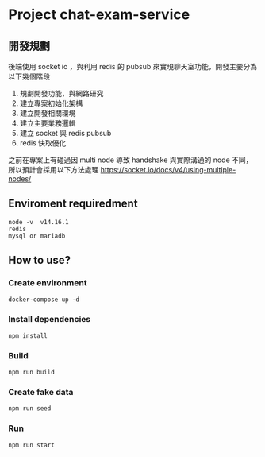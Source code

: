 # Project chat-exam-service

## 開發規劃

後端使用 socket io ，與利用 redis 的 pubsub 來實現聊天室功能，開發主要分為以下幾個階段

1. 規劃開發功能，與網路研究
2. 建立專案初始化架構
3. 建立開發相關環境
4. 建立主要業務邏輯
5. 建立 socket 與 redis pubsub
6. redis 快取優化

之前在專案上有碰過因 multi node 導致 handshake 與實際溝通的 node 不同，所以預計會採用以下方法處理
https://socket.io/docs/v4/using-multiple-nodes/

## Enviroment requiredment

    node -v  v14.16.1
    redis
    mysql or mariadb

## How to use?

### Create environment

    docker-compose up -d

### Install dependencies

    npm install

### Build

    npm run build

### Create fake data

    npm run seed

### Run

    npm run start
